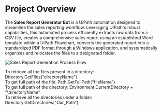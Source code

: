 # Project Overview

The **Sales Report Generator Bot** is a UiPath automation designed to streamline the sales reporting workflow. Leveraging UiPath's robust capabilities, this automated process efficiently extracts raw data from a CSV file, creates a comprehensive sales report using an established Word template within a UiPath Flowchart, converts the generated report into a standardized PDF format through a Windows application, and systematically organizes and relocates the files to a designated folder.

![Sales Report Generation Process Flow](https://github.com/pooh2304/UiPath-Projects/assets/51374683/ce88b9b8-d619-41a1-9d80-91dca8efc1bf)


To retrieve all the files present in a directory: Directory.GetFiles("directoryName")  <br>
To get full path of the file: Path.GetFullPath(“fileName”)  <br>
To get full path of the directory: Environment.CurrentDirectory + "\directoryName"  <br>
To retrieve all the directories under a folder: Directory.GetDirectories("Our_Path")

